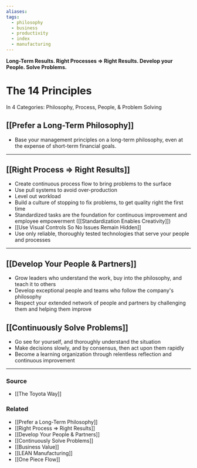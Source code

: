 ```yaml
---
aliases: 
tags:
  - philosophy
  - business
  - productivity
  - index
  - manufacturing
---
```

**Long-Term Results. Right Processes ⇒ Right Results. Develop your People. Solve Problems.**

# The 14 Principles

In 4 Categories: Philosophy, Process, People, & Problem Solving

## [[Prefer a Long-Term Philosophy]]

- Base your management principles on a long-term philosophy, even at the expense of short-term financial goals.

---

## [[Right Process ⇒ Right Results]]

- Create continuous process flow to bring problems to the surface
- Use pull systems to avoid over-production
- Level out workload
- Build a culture of stopping to fix problems, to get quality right the first time
- Standardized tasks are the foundation for continuous improvement and employee empowerment ([[Standardization Enables Creativity]])
- [[Use Visual Controls So No Issues Remain Hidden]]
- Use only reliable, thoroughly tested technologies that serve your people and processes

---

## [[Develop Your People & Partners]]

- Grow leaders who understand the work, buy into the philosophy, and teach it to others
- Develop exceptional people and teams who follow the company's philosophy
- Respect your extended network of people and partners by challenging them and helping them improve

## [[Continuously Solve Problems]]

- Go see for yourself, and thoroughly understand the situation
- Make decisions slowly, and by consensus, then act upon them rapidly
- Become a learning organization through relentless reflection and continuous improvement


---

### Source
- [[The Toyota Way]]

### Related
- [[Prefer a Long-Term Philosophy]]
- [[Right Process ⇒ Right Results]]
- [[Develop Your People & Partners]]
- [[Continuously Solve Problems]]
- [[Business Value]]
- [[LEAN Manufacturing]]
- [[One Piece Flow]]